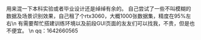 用来混一下本科实验或者毕业设计还是绰绰有余的。
自己尝试了一些不叫模糊的数据及场景识别效果，自己租了个rtx3060，大概1000张数据集，精度在95%左右\n
有需要帮忙搭建训练环境以及前段GUI页面的友友们可以找我，不贵，但是也不便宜。
\n
qq：1642660565
